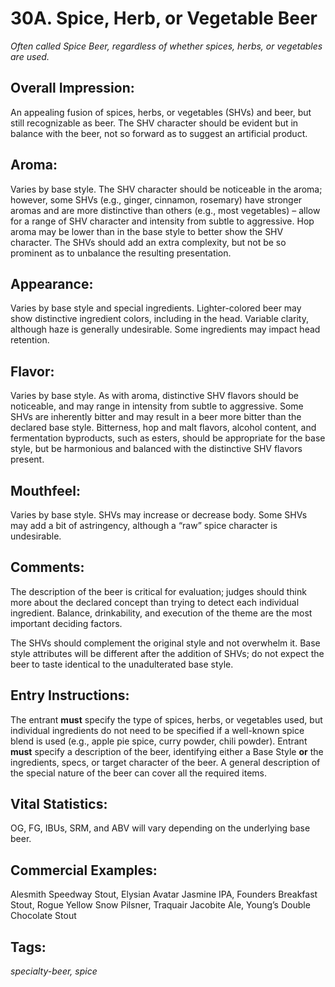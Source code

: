 # 30A. Spice, Herb, or Vegetable Beer

_Often called Spice Beer, regardless of whether spices, herbs, or vegetables are used._

## Overall Impression: 

An appealing fusion of spices, herbs, or vegetables (SHVs) and beer, but still recognizable as beer. The SHV character should be evident but in balance with the beer, not so forward as to suggest an artificial product. 

## Aroma: 

Varies by base style. The SHV character should be noticeable in the aroma; however, some SHVs (e.g., ginger, cinnamon, rosemary) have stronger aromas and are more distinctive than others (e.g., most vegetables) – allow for a range of SHV character and intensity from subtle to aggressive. Hop aroma may be lower than in the base style to better show the SHV character. The SHVs should add an extra complexity, but not be so prominent as to unbalance the resulting presentation.

## Appearance: 

Varies by base style and special ingredients. Lighter-colored beer may show distinctive ingredient colors, including in the head. Variable clarity, although haze is generally undesirable. Some ingredients may impact head retention.

## Flavor: 

Varies by base style. As with aroma, distinctive SHV flavors should be noticeable, and may range in intensity from subtle to aggressive. Some SHVs are inherently bitter and may result in a beer more bitter than the declared base style. Bitterness, hop and malt flavors, alcohol content, and fermentation byproducts, such as esters, should be appropriate for the base style, but be harmonious and balanced with the distinctive SHV flavors present. 

## Mouthfeel: 

Varies by base style. SHVs may increase or decrease body. Some SHVs may add a bit of astringency, although a “raw” spice character is undesirable.

## Comments: 

The description of the beer is critical for evaluation; judges should think more about the declared concept than trying to detect each individual ingredient. Balance, drinkability, and execution of the theme are the most important deciding factors. 

The SHVs should complement the original style and not overwhelm it. Base style attributes will be different after the addition of SHVs; do not expect the beer to taste identical to the unadulterated base style.

## Entry Instructions: 

The entrant **must** specify the type of spices, herbs, or vegetables used, but individual ingredients do not need to be specified if a well-known spice blend is used (e.g., apple pie spice, curry powder, chili powder). Entrant **must** specify a description of the beer, identifying either a Base Style **or** the ingredients, specs, or target character of the beer. A general description of the special nature of the beer can cover all the required items.

## Vital Statistics: 

OG, FG, IBUs, SRM, and ABV will vary depending on the underlying base beer.

## Commercial Examples: 

Alesmith Speedway Stout, Elysian Avatar Jasmine IPA, Founders Breakfast Stout, Rogue Yellow Snow Pilsner, Traquair Jacobite Ale, Young’s Double Chocolate Stout

## Tags: 

_specialty-beer, spice_
